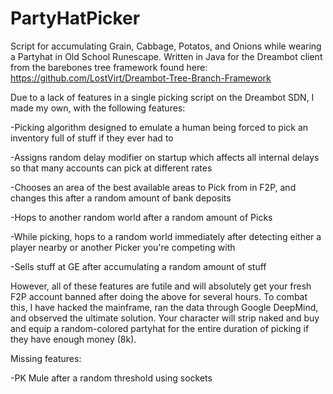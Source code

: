 # PartyHatPicker
Script for accumulating Grain, Cabbage, Potatos, and Onions while wearing a Partyhat in Old School Runescape. Written in Java for the Dreambot client from the barebones tree framework found here: https://github.com/LostVirt/Dreambot-Tree-Branch-Framework


Due to a lack of features in a single picking script on the Dreambot SDN, I made my own, with the following features:

-Picking algorithm designed to emulate a human being forced to pick an inventory full of stuff if they ever had to

-Assigns random delay modifier on startup which affects all internal delays so that many accounts can pick at different rates

-Chooses an area of the best available areas to Pick from in F2P, and changes this after a random amount of bank deposits

-Hops to another random world after a random amount of Picks

-While picking, hops to a random world immediately after detecting either a player nearby or another Picker you're competing with

-Sells stuff at GE after accumulating a random amount of stuff

However, all of these features are futile and will absolutely get your fresh F2P account banned after doing the above for several hours. To combat this, I have hacked the mainframe, ran the data through Google DeepMind, and observed the ultimate solution. Your character will strip naked and buy and equip a random-colored partyhat for the entire duration of picking if they have enough money (8k).


Missing features:

-PK Mule after a random threshold using sockets
